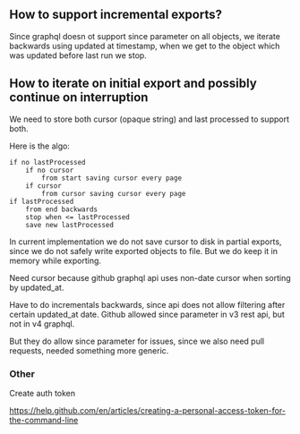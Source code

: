 ## How to support incremental exports?
Since graphql doesn ot support since parameter on all objects, we iterate backwards using updated at timestamp, when we get to the object which was updated before last run we stop.

## How to iterate on initial export and possibly continue on interruption

We need to store both cursor (opaque string) and last processed to support both.

Here is the algo:

```
if no lastProcessed
    if no cursor
        from start saving cursor every page
    if cursor
        from cursor saving cursor every page
if lastProcessed
    from end backwards
    stop when <= lastProcessed
    save new lastProcessed
````

In current implementation we do not save cursor to disk in partial exports, since we do not safely write exported objects to file. But we do keep it in memory while exporting.

Need cursor because github graphql api uses non-date cursor when sorting by updated_at.

Have to do incrementals backwards, since api does not allow filtering after certain updated_at date. Github allowed since parameter in v3 rest api, but not in v4 graphql.

But they do allow since parameter for issues, since we also need pull requests, needed something more generic.

### Other

Create auth token

https://help.github.com/en/articles/creating-a-personal-access-token-for-the-command-line
